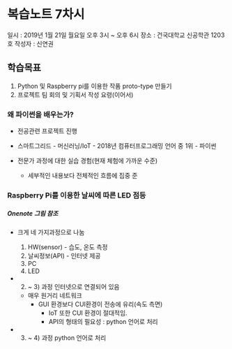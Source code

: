 # 복습노트 7차시

일시 : 2019년 1월 21일 월요일 오후 3시 ~ 오후 6시
장소 : 건국대학교 신공학관 1203호
작성자 : 신연권

## 학습목표

1. Python 및 Raspberry pi를 이용한 작품 proto-type 만들기 
2. 프로젝트 팀 회의 및 기획서 작성 요령(이어서)

### 왜 파이썬을 배우는가?

- 전공관련 프로젝트 진행
- 스마트그리드 - 머신러닝/IoT - 2018년 컴퓨터프로그래밍 언어 중 1위 - 파이썬

- 전문가 과정에 대한 실습 경험(현재 체험에 가까운 수준)
  - 세부적인 내용보다 전체적인 흐름에 집중
준

### Raspberry Pi를 이용한 날씨에 따른 LED 점등  

##### Onenote 그림 참조

- 크게 네 가지과정으로 나눔
    1. HW(sensor) - 습도, 온도 측정
    2. 날씨정보(API) - 인터넷 제공
    3. PC
    4. LED 
   
- 2) ~ 3) 과정 인터넷으로 연결되어 있음
  - 매우 원거리 네트워크
    - GUI 환경보다 CUI환경이 전송에 유리(속도 측면)
      - IoT 또한 CUI 환경이 절대적임.
      - API의 형태의 필요성 : python 언어로 처리
- 3) ~ 4) 과정 python 언어로 처리